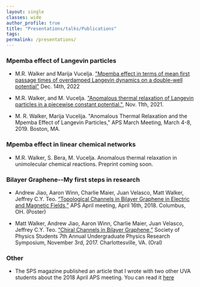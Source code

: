 ```yaml
---
layout: single
classes: wide
author_profile: true
title: "Presentations/talks/Publications"
tags:
permalink: /presentations/
---
```




### Mpemba effect of Langevin particles

 * M.R. Walker and Marija Vucelja. ["Mpemba effect in terms of mean first passage times of overdamped Langevin dynamics on a double-well potential"](https://arxiv.org/pdf/2212.07496) Dec. 14th, 2022

 * M.R. Walker, and M. Vucelja. ["Anomalous thermal relaxation of Langevin particles in a piecewise constant potential."](https://iopscience.iop.org/article/10.1088/1742-5468/ac2edc/meta), Nov. 11th, 2021. 
 
 * M. R. Walker, Marija Vucelija. "Anomalous Thermal Relaxation and the Mpemba Effect of Langevin Particles," APS March Meeting, March 4-8, 2019. Boston, MA.

### Mpemba effect in linear chemical networks 
 * M.R. Walker, S. Bera, M. Vucelja. Anomalous thermal relaxation in unimolecular chemical reactions. Preprint coming soon. 

### Bilayer Graphene--My first steps in research 

* Andrew Jiao, Aaron Winn, Charlie Maier, Juan Velasco, Matt Walker, Jeffrey C.Y. Teo. [“Topological Channels in Bilayer Graphene in Electric and Magnetic Fields,”](https://drive.google.com/file/d/1DzDxosOYDxYiZ4dMJlk3bm9bDyQzf2OH/view) APS April meeting, April 16th, 2018. Columbus, OH. (Poster)

* Matt Walker, Andrew Jiao, Aaron Winn, Charlie Maier, Juan Velasco, Jeffrey C.Y. Teo. [“Chiral Channels in Bilayer Graphene,”](https://drive.google.com/file/d/1ye8xRL-MHZkFFbEGqYR8Cc0ND_dw7mjI/view)  Society of Physics Students 7th Annual Undergraduate Physics Research Symposium, November 3rd, 2017. Charlottesville, VA. (Oral)

### Other
* The SPS magazine published an article that I wrote with two other UVA students about the 2018 April APS meeting. You can read it [here](https://www.sigmapisigma.org/meetings/meeting-notes/weekend-columbus)